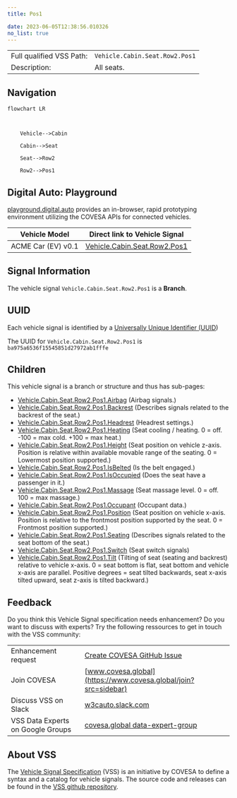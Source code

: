```yaml
---
title: Pos1

date: 2023-06-05T12:38:56.010326
no_list: true
---
```



| | |
|---|---|
| Full qualified VSS Path: | `Vehicle.Cabin.Seat.Row2.Pos1` |
| Description: | All seats. |

## Navigation

```mermaid
flowchart LR



    Vehicle-->Cabin

    Cabin-->Seat

    Seat-->Row2

    Row2-->Pos1

```


## Digital Auto: Playground

[playground.digital.auto](http://digital.auto) provides an in-browser, rapid prototyping environment utilizing the COVESA APIs for connected vehicles. 

| Vehicle Model | Direct link to Vehicle Signal |
|---|---|
| ACME Car (EV) v0.1 | [Vehicle.Cabin.Seat.Row2.Pos1](https://digitalauto.netlify.app/model/STLWzk1WyqVVLbfymb4f/cvi/list/Vehicle.Cabin.Seat.Row2.Pos1/) |


## Signal Information




The vehicle signal `Vehicle.Cabin.Seat.Row2.Pos1` is a **Branch**.





## UUID

Each vehicle signal is identified by a [Universally Unique Identifier (UUID](https://en.wikipedia.org/wiki/Universally_unique_identifier))

The UUID for `Vehicle.Cabin.Seat.Row2.Pos1` is `ba975a6536f15545851d27972ab1fffe`

## Children

This vehicle signal is a branch or structure and thus has sub-pages:

- [Vehicle.Cabin.Seat.Row2.Pos1.Airbag](airbag/) (Airbag signals.)
- [Vehicle.Cabin.Seat.Row2.Pos1.Backrest](backrest/) (Describes signals related to the backrest of the seat.)
- [Vehicle.Cabin.Seat.Row2.Pos1.Headrest](headrest/) (Headrest settings.)
- [Vehicle.Cabin.Seat.Row2.Pos1.Heating](heating/) (Seat cooling / heating. 0 = off. -100 = max cold. +100 = max heat.)
- [Vehicle.Cabin.Seat.Row2.Pos1.Height](height/) (Seat position on vehicle z-axis. Position is relative within available movable range of the seating. 0 = Lowermost position supported.)
- [Vehicle.Cabin.Seat.Row2.Pos1.IsBelted](isbelted/) (Is the belt engaged.)
- [Vehicle.Cabin.Seat.Row2.Pos1.IsOccupied](isoccupied/) (Does the seat have a passenger in it.)
- [Vehicle.Cabin.Seat.Row2.Pos1.Massage](massage/) (Seat massage level. 0 = off. 100 = max massage.)
- [Vehicle.Cabin.Seat.Row2.Pos1.Occupant](occupant/) (Occupant data.)
- [Vehicle.Cabin.Seat.Row2.Pos1.Position](position/) (Seat position on vehicle x-axis. Position is relative to the frontmost position supported by the seat. 0 = Frontmost position supported.)
- [Vehicle.Cabin.Seat.Row2.Pos1.Seating](seating/) (Describes signals related to the seat bottom of the seat.)
- [Vehicle.Cabin.Seat.Row2.Pos1.Switch](switch/) (Seat switch signals)
- [Vehicle.Cabin.Seat.Row2.Pos1.Tilt](tilt/) (Tilting of seat (seating and backrest) relative to vehicle x-axis. 0 = seat bottom is flat, seat bottom and vehicle x-axis are parallel. Positive degrees = seat tilted backwards, seat x-axis tilted upward, seat z-axis is tilted backward.)


## Feedback

Do you think this Vehicle Signal specification needs enhancement? Do you want to discuss with experts? Try the following ressources to get in touch with the VSS community:

| | |
|---|---|
| Enhancement request | [Create COVESA GitHub Issue](https://github.com/COVESA/vehicle_signal_specification/issues/new?body=Please+describe+your+feedback&title=Signal+feedback+Vehicle.Cabin.Seat.Row2.Pos1) |
| Join COVESA | [www.covesa.global](https://www.covesa.global/join?src=sidebar) |
| Discuss VSS on Slack | [w3cauto.slack.com](http://w3cauto.slack.com/) |
| VSS Data Experts on Google Groups | [covesa.global data-expert-group](https://groups.google.com/a/covesa.global/g/data-expert-group) |

## About VSS

The [Vehicle Signal Specification](https://covesa.github.io/vehicle_signal_specification/) (VSS)
is an initiative by COVESA to define a syntax and a catalog for vehicle signals.
The source code and releases can be found in the [VSS github repository](https://github.com/COVESA/vehicle_signal_specification).

